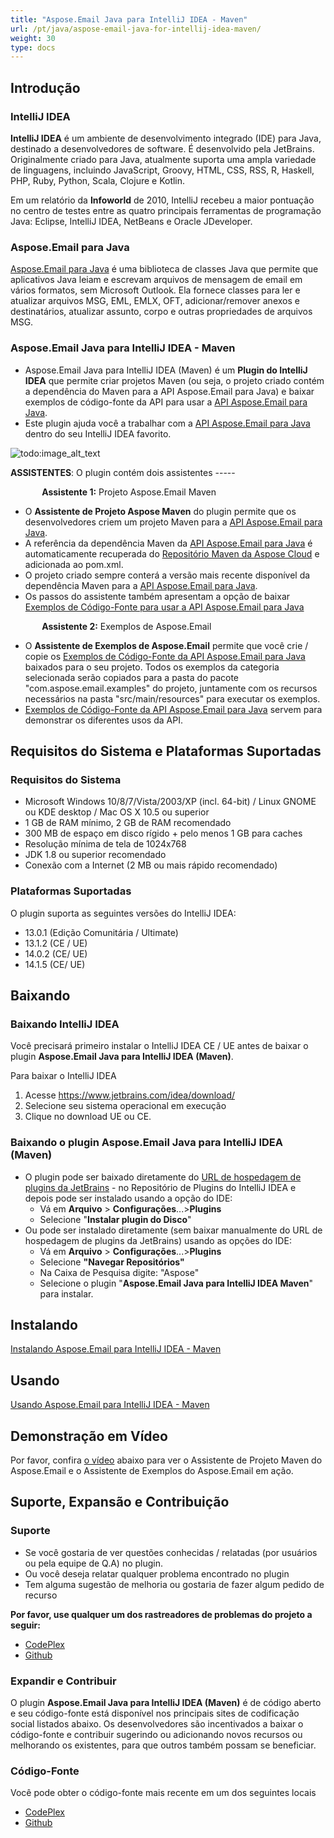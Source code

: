 ```yaml
---
title: "Aspose.Email Java para IntelliJ IDEA - Maven"
url: /pt/java/aspose-email-java-for-intellij-idea-maven/
weight: 30
type: docs
---
```


## **Introdução**
### **IntelliJ IDEA**
**IntelliJ IDEA** é um ambiente de desenvolvimento integrado (IDE) para Java, destinado a desenvolvedores de software. É desenvolvido pela JetBrains. Originalmente criado para Java, atualmente suporta uma ampla variedade de linguagens, incluindo JavaScript, Groovy, HTML, CSS, RSS, R, Haskell, PHP, Ruby, Python, Scala, Clojure e Kotlin.

Em um relatório da **Infoworld** de 2010, IntelliJ recebeu a maior pontuação no centro de testes entre as quatro principais ferramentas de programação Java: Eclipse, IntelliJ IDEA, NetBeans e Oracle JDeveloper.
### **Aspose.Email para Java**
[Aspose.Email para Java](http://www.aspose.com/java/email-component.aspx) é uma biblioteca de classes Java que permite que aplicativos Java leiam e escrevam arquivos de mensagem de email em vários formatos, sem Microsoft Outlook. Ela fornece classes para ler e atualizar arquivos MSG, EML, EMLX, OFT, adicionar/remover anexos e destinatários, atualizar assunto, corpo e outras propriedades de arquivos MSG.
### **Aspose.Email Java para IntelliJ IDEA - Maven**
- Aspose.Email Java para IntelliJ IDEA (Maven) é um **Plugin do IntelliJ IDEA** que permite criar projetos Maven (ou seja, o projeto criado contém a dependência do Maven para a API Aspose.Email para Java) e baixar exemplos de código-fonte da API para usar a [API Aspose.Email para Java](http://www.aspose.com/java/email-component.aspx).
- Este plugin ajuda você a trabalhar com a [API Aspose.Email para Java](http://www.aspose.com/java/email-component.aspx) dentro do seu IntelliJ IDEA favorito. 

![todo:image_alt_text](https://i.imgur.com/KWKGljg.png)


**ASSISTENTES**:
O plugin contém dois assistentes -----

`       `**Assistente 1:** Projeto Aspose.Email Maven

- O **Assistente de Projeto Aspose Maven** do plugin permite que os desenvolvedores criem um projeto Maven para a [API Aspose.Email para Java](http://www.aspose.com/java/email-component.aspx).
- A referência da dependência Maven da [API Aspose.Email para Java](http://www.aspose.com/java/email-component.aspx) é automaticamente recuperada do [Repositório Maven da Aspose Cloud](https://repository.aspose.com/webapp/#/artifacts/browse/tree/General/repo) e adicionada ao pom.xml.
- O projeto criado sempre conterá a versão mais recente disponível da dependência Maven para a [API Aspose.Email para Java](http://www.aspose.com/java/email-component.aspx).
- Os passos do assistente também apresentam a opção de baixar [Exemplos de Código-Fonte para usar a API Aspose.Email para Java](https://github.com/aspose-email/Aspose.Email-for-Java/tree/master/Examples)

`       `**Assistente 2:** Exemplos de Aspose.Email

- O **Assistente de Exemplos de Aspose.Email** permite que você crie / copie os [Exemplos de Código-Fonte da API Aspose.Email para Java](https://github.com/aspose-email/Aspose.Email-for-Java/tree/master/Examples) baixados para o seu projeto. Todos os exemplos da categoria selecionada serão copiados para a pasta do pacote "com.aspose.email.examples" do projeto, juntamente com os recursos necessários na pasta "src/main/resources" para executar os exemplos.
- [Exemplos de Código-Fonte da API Aspose.Email para Java](https://github.com/aspose-email/Aspose.Email-for-Java/tree/master/Examples) servem para demonstrar os diferentes usos da API.
## **Requisitos do Sistema e Plataformas Suportadas**
### **Requisitos do Sistema**
- Microsoft Windows 10/8/7/Vista/2003/XP (incl. 64-bit) / Linux GNOME ou KDE desktop / Mac OS X 10.5 ou superior
- 1 GB de RAM mínimo, 2 GB de RAM recomendado
- 300 MB de espaço em disco rígido + pelo menos 1 GB para caches
- Resolução mínima de tela de 1024x768
- JDK 1.8 ou superior recomendado
- Conexão com a Internet (2 MB ou mais rápido recomendado)
### **Plataformas Suportadas**
O plugin suporta as seguintes versões do IntelliJ IDEA:

- 13.0.1 (Edição Comunitária / Ultimate)
- 13.1.2  (CE / UE)
- 14.0.2 (CE/ UE)
- 14.1.5 (CE/ UE)
## **Baixando**
### **Baixando IntelliJ IDEA**
Você precisará primeiro instalar o IntelliJ IDEA CE / UE antes de baixar o plugin **Aspose.Email Java para IntelliJ IDEA (Maven)**.

Para baixar o IntelliJ IDEA

1. Acesse <https://www.jetbrains.com/idea/download/>
1. Selecione seu sistema operacional em execução
1. Clique no download UE ou CE.
### **Baixando o plugin Aspose.Email Java para IntelliJ IDEA (Maven)**
- O plugin pode ser baixado diretamente do [URL de hospedagem de plugins da JetBrains](https://plugins.jetbrains.com/plugin/7982-aspose-email-java-for-intellij-idea-maven/) - no Repositório de Plugins do IntelliJ IDEA e depois pode ser instalado usando a opção do IDE: 
  - Vá em **Arquivo** > **Configurações**...>**Plugins**
  - Selecione "**Instalar plugin do Disco**"
- Ou pode ser instalado diretamente (sem baixar manualmente do URL de hospedagem de plugins da JetBrains) usando as opções do IDE: 
  - Vá em **Arquivo** > **Configurações**...>**Plugins**
  - Selecione **"Navegar Repositórios"**
  - Na Caixa de Pesquisa digite: "Aspose"
  - Selecione o plugin "**Aspose.Email Java para IntelliJ IDEA Maven**" para instalar.
## **Instalando**
[Instalando Aspose.Email para IntelliJ IDEA - Maven](/email/java/installing-and-using-aspose-email-for-intellij-idea-maven/#installing)
## **Usando**
[Usando Aspose.Email para IntelliJ IDEA - Maven](/email/java/installing-and-using-aspose-email-for-intellij-idea-maven/#using)
## **Demonstração em Vídeo**
Por favor, confira [o vídeo](https://www.youtube.com/watch?v=LXvXi19njJI&ab_channel=AsposeMarketplace) abaixo para ver o Assistente de Projeto Maven do Aspose.Email e o Assistente de Exemplos do Aspose.Email em ação.
## **Suporte, Expansão e Contribuição**
### **Suporte**
- Se você gostaria de ver questões conhecidas / relatadas (por usuários ou pela equipe de Q.A) no plugin.
- Ou você deseja relatar qualquer problema encontrado no plugin
- Tem alguma sugestão de melhoria ou gostaria de fazer algum pedido de recurso

**Por favor, use qualquer um dos rastreadores de problemas do projeto a seguir:**

- [CodePlex](https://archive.codeplex.com/?p=asposeemailjavaintellij)
- [Github](https://github.com/aspose-email/Aspose.Email-for-Java/issues)
### **Expandir e Contribuir**
O plugin **Aspose.Email Java para IntelliJ IDEA (Maven)** é de código aberto e seu código-fonte está disponível nos principais sites de codificação social listados abaixo. Os desenvolvedores são incentivados a baixar o código-fonte e contribuir sugerindo ou adicionando novos recursos ou melhorando os existentes, para que outros também possam se beneficiar.
### **Código-Fonte**
Você pode obter o código-fonte mais recente em um dos seguintes locais

- [CodePlex](https://asposeemailjavaintellij.codeplex.com)
- [Github](https://github.com/aspose-email/Aspose.Email-for-Java/tree/master/Plugins/Aspose.Email-for-Java_for_IntelliJ%28Maven%29)